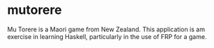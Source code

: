 # mutorere

Mu Torere is a Maori game from New Zealand. This application is am exercise in learning Haskell, particularly in the use of FRP for a game.
